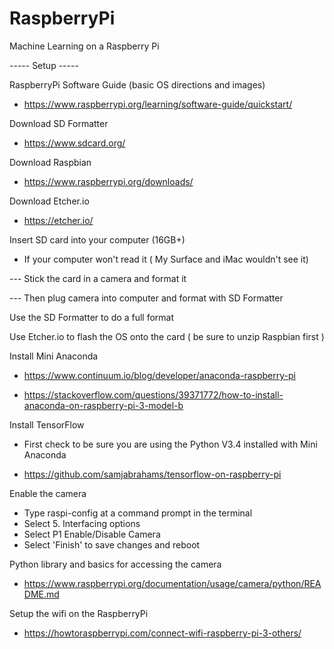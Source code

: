 # RaspberryPi
Machine Learning on a Raspberry Pi


-----     Setup     -----

RaspberryPi Software Guide (basic OS directions and images) 

- https://www.raspberrypi.org/learning/software-guide/quickstart/



Download SD Formatter

- https://www.sdcard.org/


Download Raspbian

- https://www.raspberrypi.org/downloads/


Download Etcher.io

- https://etcher.io/


Insert SD card into your computer (16GB+)

- If your computer won't read it ( My Surface and iMac wouldn't see it)

--- Stick the card in a camera and format it

--- Then plug camera into computer and format with SD Formatter


Use the SD Formatter to do a full format

Use Etcher.io to flash the OS onto the card ( be sure to unzip Raspbian first )


Install Mini Anaconda

- https://www.continuum.io/blog/developer/anaconda-raspberry-pi

- https://stackoverflow.com/questions/39371772/how-to-install-anaconda-on-raspberry-pi-3-model-b


Install TensorFlow

- First check to be sure you are using the Python V3.4 installed with Mini Anaconda

- https://github.com/samjabrahams/tensorflow-on-raspberry-pi


Enable the camera
- Type raspi-config at a command prompt in the terminal
- Select 5. Interfacing options
- Select P1 Enable/Disable Camera
- Select 'Finish' to save changes and reboot


Python library and basics for accessing the camera
- https://www.raspberrypi.org/documentation/usage/camera/python/README.md


Setup the wifi on the RaspberryPi
- https://howtoraspberrypi.com/connect-wifi-raspberry-pi-3-others/








